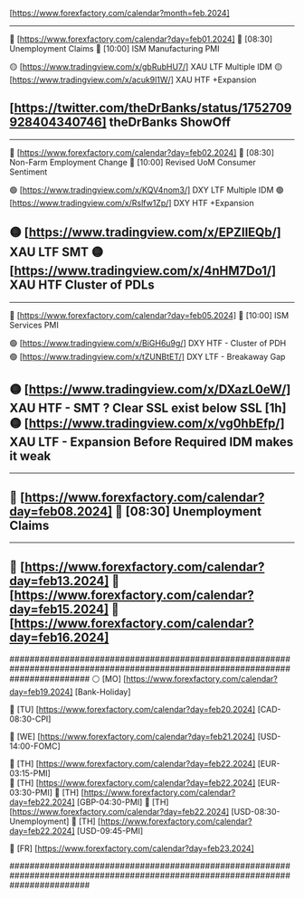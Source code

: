 [https://www.forexfactory.com/calendar?month=feb.2024]

------------------------------------------------------------
🔵 [https://www.forexfactory.com/calendar?day=feb01.2024] 
🔴 [08:30] Unemployment Claims 
🔴 [10:00] ISM Manufacturing PMI

🟡 [https://www.tradingview.com/x/gbRubHU7/] XAU LTF Multiple IDM
🟡 [https://www.tradingview.com/x/acuk9l1W/] XAU HTF +Expansion 

[https://twitter.com/theDrBanks/status/1752709928404340746] theDrBanks ShowOff
------------------------------------------------------------

------------------------------------------------------------
🔵 [https://www.forexfactory.com/calendar?day=feb02.2024] 
🔴 [08:30] Non-Farm Employment Change
🔴 [10:00] Revised UoM Consumer Sentiment

🟢 [https://www.tradingview.com/x/KQV4nom3/] DXY LTF Multiple IDM
🟢 [https://www.tradingview.com/x/Rslfw1Zp/] DXY HTF +Expansion

🟡 [https://www.tradingview.com/x/EPZIlEQb/] XAU LTF SMT
🟡 [https://www.tradingview.com/x/4nHM7Do1/] XAU HTF Cluster of PDLs
------------------------------------------------------------

------------------------------------------------------------
🔵 [https://www.forexfactory.com/calendar?day=feb05.2024] 
🔴 [10:00] ISM Services PMI

🟢 [https://www.tradingview.com/x/BiGH6u9g/] DXY HTF - Cluster of PDH
🟢 [https://www.tradingview.com/x/tZUNBtET/] DXY LTF - Breakaway Gap

🟡 [https://www.tradingview.com/x/DXazL0eW/] XAU HTF - SMT ? Clear SSL exist below SSL [1h]
🟡 [https://www.tradingview.com/x/vg0hbEfp/] XAU LTF - Expansion Before Required IDM makes it weak
------------------------------------------------------------

------------------------------------------------------------
🔵 [https://www.forexfactory.com/calendar?day=feb08.2024] 
🔴 [08:30] Unemployment Claims
------------------------------------------------------------

------------------------------------------------------------
🔵 [https://www.forexfactory.com/calendar?day=feb13.2024] 
🔵 [https://www.forexfactory.com/calendar?day=feb15.2024] 
🔵 [https://www.forexfactory.com/calendar?day=feb16.2024] 
------------------------------------------------------------




################################################################################################################################
⚪ [MO] [https://www.forexfactory.com/calendar?day=feb19.2024] [Bank-Holiday]

🔴 [TU] [https://www.forexfactory.com/calendar?day=feb20.2024] [CAD-08:30-CPI]

🔴 [WE] [https://www.forexfactory.com/calendar?day=feb21.2024] [USD-14:00-FOMC]

🔴 [TH] [https://www.forexfactory.com/calendar?day=feb22.2024] [EUR-03:15-PMI]  
🔴 [TH] [https://www.forexfactory.com/calendar?day=feb22.2024] [EUR-03:30-PMI]
🔴 [TH] [https://www.forexfactory.com/calendar?day=feb22.2024] [GBP-04:30-PMI]
🔴 [TH] [https://www.forexfactory.com/calendar?day=feb22.2024] [USD-08:30-Unemployment]
🔴 [TH] [https://www.forexfactory.com/calendar?day=feb22.2024] [USD-09:45-PMI]

🔴 [FR] [https://www.forexfactory.com/calendar?day=feb23.2024] 



################################################################################################################################



